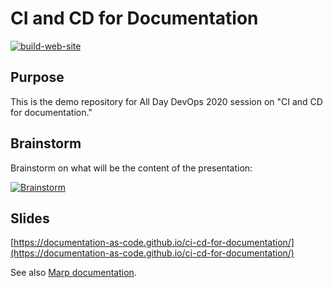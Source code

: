# CI and CD for Documentation

[![build-web-site](https://github.com/documentation-as-code/addo-daac/workflows/build-web-site/badge.svg)](https://github.com/documentation-as-code/ci-cd-for-documentation/actions?query=workflow%3Abuild-web-site+branch%3Amain)

## Purpose

This is the demo repository for All Day DevOps 2020 session on "CI and CD for documentation."

## Brainstorm

Brainstorm on what will be the content of the presentation:

[![Brainstorm](brainstorm.drawio.png)](https://app.diagrams.net/?sync=none#Hdocumentation-as-code%2Fci-cd-for-documentation%2Fmain%2Fbrainstorm.drawio.png)

## Slides

[https://documentation-as-code.github.io/ci-cd-for-documentation/](https://documentation-as-code.github.io/ci-cd-for-documentation/)

See also [Marp documentation](https://marpit.marp.app/).